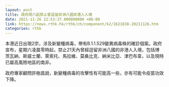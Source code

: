 ```yaml
---
layout: post
title: 政府周六起禁止曾逗留非洲八國非港人入境
date: 2021-11-26 22:53:37.000000000 +08:00
link: https://news.rthk.hk/rthk/ch/component/k2/1621638-20211126.htm
categories: rthk
---
```


本港近日出現2宗，涉及新變種病毒，帶有B.1.1.529變異病毒株的確診個案。政府宣布，星期六凌晨零時起，禁止21天內曾經逗留非洲八國的非港人入境，包括博茨瓦納、斯威士蘭、萊索托、馬拉維、莫桑比克、納米比亞、津巴布韋，以及現時已屬高風險地區的南非。

政府專家顧問許樹昌說，新變種病毒的攻擊性有可能高一些，亦有可能令疫苗功效下降。
